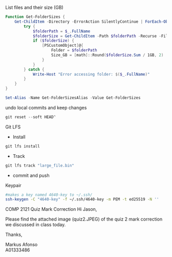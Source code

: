 List files and their size (GB)
```powershell
Function Get-FolderSizes {
    Get-ChildItem -Directory -ErrorAction SilentlyContinue | ForEach-Object {
        try {
            $folderPath = $_.FullName
            $folderSize = Get-ChildItem -Path $folderPath -Recurse -File -ErrorAction SilentlyContinue | Measure-Object -Property Length -Sum -ErrorAction SilentlyContinue
            if ($folderSize) {
                [PSCustomObject]@{
                    Folder = $folderPath
                    Size_GB = [math]::Round($folderSize.Sum / 1GB, 2)
                }
            }
        } catch {
            Write-Host "Error accessing folder: $($_.FullName)"
        }
    }
}

Set-Alias -Name Get-FolderSizesAlias -Value Get-FolderSizes

```

undo local commits and keep changes
```powershell
git reset --soft HEAD^
```

Git LFS
- Install
```powershell
git lfs install
```
- Track
```powershell
git lfs track "large_file.bin"
```
- commit and push

Keypair
```bash
#makes a key named 4640-key to ~/.ssh/
ssh-keygen -C "4640-key" -f ~/.ssh/4640-key -m PEM -t ed25519 -N ''
```

COMP 2121 Quiz Mark Correction
Hi Jason,  
  
Please find the attached image (quiz2.JPEG) of the quiz 2 mark correction we discussed in class today.  
  
Thanks,  
  
Markus Afonso  
A01333486